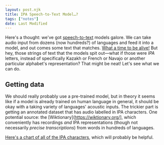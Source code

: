 ```yaml
---
layout: post.njk
title: IPA Speech-to-Text Model…?
tags: ["notes"]
date: Last Modified
---
```

Here's a thought: we've got [speech-to-text](https://huggingface.co) models galore. We can take audio input from dozens (now hundreds?) of languages and feed it into a model, and out comes some text that matches. [What a time to be alive!](https://twitter.com/twominutepapers) But hey, those strings of text that the models spit out—what if those were *IPA* letters, instead of specifically Kazakh or French or Navajo or another particular alphabet's representation? That might be neat! Let's see what we can do.

## Getting data
We should really probably use a pre-trained model, but in theory it seems like if a model is already trained on human language in general, it should be okay with a taking variety of languages' acoustic inputs. The trickier part is getting an annotated dataset that has audio labelled in IPA characters. One potential source: the [Wiktionary](https://wiktionary.org/], which conveniently has recordings *and* IPA representations (though not necessarily *precise transcriptions*) from words in hundreds of languages. 

[Here's a chart of all of the IPA characters](https://www.internationalphoneticassociation.org/IPAcharts/IPA_chart_orig/pdfs/IPA_Kiel_2020_symbollist.pdf), which will probably be helpful.